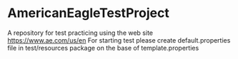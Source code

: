 # AmericanEagleTestProject
A repository for test practicing using the web site https://www.ae.com/us/en
For starting test please create default.properties file in test/resources package on the base of template.properties